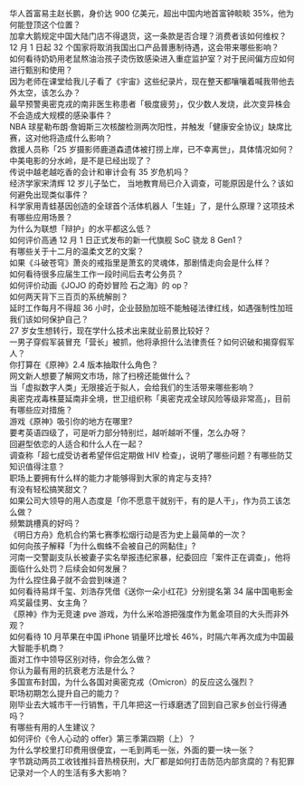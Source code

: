 华人首富易主赵长鹏，身价达 900 亿美元，超出中国内地首富钟睒睒 35%，他为何能登顶这个位置？  
加拿大鹅规定中国大陆门店不得退货，这一条款是否合理？消费者该如何维权？  
12 月 1 日起 32 个国家将取消我国出口产品普惠制待遇，这会带来哪些影响？  
如何看待奶奶用老鼠熬油治孩子烫伤致感染进入重症监护室？对于民间偏方应如何进行甄别和使用？  
因为老师在课堂给我儿子看了《宇宙》这些纪录片，现在整天都嚷嚷着喊我带他去外太空，该怎么办？  
最早预警奥密克戎的南非医生称患者「极度疲劳」，仅少数人发烧，此次变异株会不会造成大规模的感染事件？  
NBA 球星勒布朗·詹姆斯三次核酸检测两次阳性，并触发「健康安全协议」缺席比赛，这对他将造成什么影响？  
救援人员称「25 岁摄影师鹿道森遗体被打捞上岸，已不幸离世」，具体情况如何？  
中美电影的分水岭，是不是已经出现了？  
传说中越老越吃香的会计和审计会有 35 岁危机吗？  
经济学家宋清辉 12 岁儿子坠亡， 当地教育局已介入调查，可能原因是什么？该如何避免出现类似事件？  
科学家用青蛙基因创造的全球首个活体机器人「生娃」了，是什么原理？这项技术有哪些应用场景？  
为什么为联想「辩护」的水平都这么低？  
如何评价高通 12 月 1 日正式发布的新一代旗舰 SoC 骁龙 8 Gen1？  
有哪些关于十二月的温柔文艺的文案？  
如果《斗破苍穹》萧炎的戒指里是萧玄的灵魂体，那剧情走向会是什么样？  
如何看待很多应届生工作一段时间后去考公务员？  
如何评价动画《JOJO 的奇妙冒险 石之海》的 op？  
如何两天背下三百页的系统解剖？  
延时工作每月不得超 36 小时，企业鼓励加班不能触碰法律红线，如遇强制性加班我们该如何保护自己？  
27 岁女生想转行，现在学什么技术出来就业前景比较好？  
一男子穿假军装冒充「营长」被抓，他将承担什么法律责任？如何识破和揭穿假军人？  
你打算在《原神》2.4 版本抽取什么角色？  
网文新人想要了解网文市场，除了扫榜还能做什么？  
当「虚拟数字人类」无限接近于拟人，会给我们的生活带来哪些影响？  
奥密克戎毒株蔓延南非全境，世卫组织称「奥密克戎全球风险等级非常高」，目前有哪些应对措施？  
游戏《原神》吸引你的地方在哪里?  
要考英语四级了，可是听力部分特别烂，越听越听不懂，怎么办呀？  
回避型依恋的人适合和什么人在一起？  
调查称「超七成受访者希望伴侣定期做 HIV 检查」，说明了哪些问题？有哪些防艾知识值得注意？  
职场上要拥有什么样的能力才能够得到大家的肯定与支持?  
有没有轻松搞笑甜文？  
如果公司大领导的用人态度是「你不愿意干就别干，有的是人干」，作为员工该怎么做？  
频繁跳槽真的好吗？  
《明日方舟》危机合约第七赛季松烟行动是否为史上最简单的一次？  
如何向孩子解释「为什么蜘蛛不会被自己的网黏住」?  
河南一交警副支队长被妻子实名举报违纪家暴，纪委回应「案件正在调查」，他将面临什么处罚？后续会如何发展？  
为什么捏住鼻子就不会尝到味道？  
如何看待易烊千玺、刘浩存凭借《送你一朵小红花》分别提名第 34 届中国电影金鸡奖最佳男、女主角？  
《原神》作为无竞速 pve 游戏，为什么米哈游把强度作为氪金项目的大头而非外观？  
如何看待 10 月苹果在中国 iPhone 销量环比增长 46%，时隔六年再次成为中国最大智能手机商？  
面对工作中领导区别对待，你会怎么做？  
你认为最有用的抗衰老方法是什么？  
多国宣布封国，为什么各国对奥密克戎（Omicron）的反应这么强烈？  
职场初期怎么提升自己的能力？  
刚毕业去大城市干一行销售，干几年把这一行琢磨透了回到自己家乡创业行得通吗？  
有哪些有用的人生建议？  
如何评价《令人心动的 offer》第三季第四期（上）？  
为什么学校里打印费用很便宜，一毛到两毛一张，外面的要一块一张？  
字节跳动两员工收钱推抖音热榜获刑，大厂都是如何打击防范内部贪腐的？有犯罪记录对一个人的生活有多大影响？  
